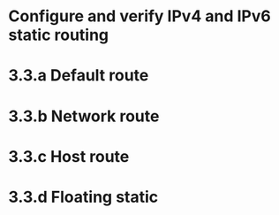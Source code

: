 # Configure and verify IPv4 and IPv6 static routing

# 3.3.a Default route
# 3.3.b Network route
# 3.3.c Host route
# 3.3.d Floating static
